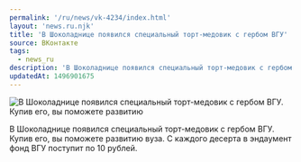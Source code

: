 ```yaml
---
permalink: '/ru/news/vk-4234/index.html'
layout: 'news.ru.njk'
title: 'В Шоколаднице появился специальный торт-медовик с гербом ВГУ'
source: ВКонтакте
tags:
  - news_ru
description: 'В Шоколаднице появился специальный торт-медовик с гербом ВГУ'
updatedAt: 1496901675
---
```

![В Шоколаднице появился специальный торт-медовик с гербом ВГУ. Купив его, вы поможете развитию](https://sun9-54.userapi.com/impf/c840231/v840231484/b0f0/fqaT7D6aWrY.jpg?size=1280x853&quality=96&proxy=1&sign=21f5f200eaa784d07e053748cfa13619&c_uniq_tag=qZszPniHL1qBQRbuMcDoecHl_nLlF_X8xJFRZCWC9bQ&type=album)

В Шоколаднице появился специальный торт-медовик с гербом ВГУ. Купив его, вы поможете развитию вуза. С каждого десерта в эндаумент фонд ВГУ поступит по 10 рублей.
